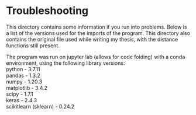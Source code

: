 # Troubleshooting
This directory contains some information if you run into problems. Below is a list of the versions used for the imports of the program.
This directory also contains the original file used while writing my thesis, with the distance functions still present. 

The program was run on jupyter lab (allows for code folding) with a conda environment, using the following library versions:\
python - 3.7.11\
pandas - 1.3.2\
numpy - 1.20.3\
matplotlib - 3.4.2\
scipy - 1.7.1\
keras - 2.4.3\
scikitlearn (sklearn) - 0.24.2
